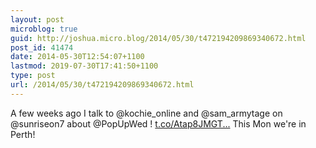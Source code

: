 ```yaml
---
layout: post
microblog: true
guid: http://joshua.micro.blog/2014/05/30/t472194209869340672.html
post_id: 41474
date: 2014-05-30T12:54:07+1100
lastmod: 2019-07-30T17:41:50+1100
type: post
url: /2014/05/30/t472194209869340672.html
---
```

A few weeks ago I talk to @kochie_online and @sam_armytage on @sunriseon7 about @PopUpWed ! [t.co/Atap8JMGT...](http://t.co/Atap8JMGTg) This Mon we're in Perth!
